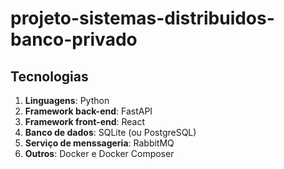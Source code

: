 # projeto-sistemas-distribuidos-banco-privado

## Tecnologias

1. **Linguagens**: Python
2. **Framework back-end**: FastAPI
3. **Framework front-end**: React
4. **Banco de dados**: SQLite (ou PostgreSQL)
5. **Serviço de menssageria**: RabbitMQ
6. **Outros**: Docker e Docker Composer
